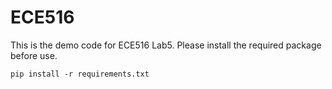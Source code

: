 # ECE516
This is the demo code for ECE516 Lab5. Please install the required package before use. 

`pip install -r requirements.txt
`
